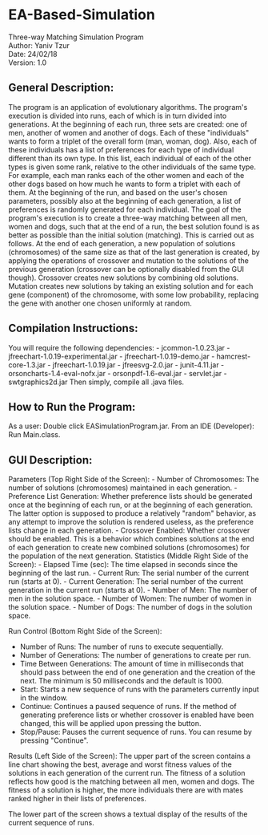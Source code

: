 # EA-Based-Simulation
Three-way Matching Simulation Program\
Author: Yaniv Tzur\
Date: 24/02/18\
Version: 1.0

## General Description:

The program is an application of evolutionary algorithms. The program's execution is divided into
runs, each of which is in turn divided into generations.
At the beginning of each run, three sets are created: one of men, another of women and another of dogs.
Each of these "individuals" wants to form a triplet of the overall form (man, woman, dog). 
Also, each of these individuals has a list of preferences for each type of individual different than its own
type. In this list, each individual of each of the other types is given some rank, relative to the
other individuals of the same type. For example, each man ranks each of the other women and each of
the other dogs based on how much he wants to form a triplet with each of them.
At the beginning of the run, and based on the user's chosen parameters, possibly also at the beginning
of each generation, a list of preferences is randomly generated for each individual.
The goal of the program's execution is to create a three-way matching between all men, women and
dogs, such that at the end of a run, the best solution found is as better as possible than the initial
solution (matching).
This is carried out as follows. At the end of each generation, a new population of solutions
(chromosomes) of the same size as that of the last generation is created, by applying the operations
of crossover and mutation to the solutions of the previous generation (crossover can be optionally
disabled from the GUI though). Crossover creates new solutions by combining old solutions. Mutation
creates new solutions by taking an existing solution and for each gene (component) of the chromosome,
with some low probability, replacing the gene with another one chosen uniformly at random.

## Compilation Instructions:
        
You will require the following dependencies:
	- jcommon-1.0.23.jar
	- jfreechart-1.0.19-experimental.jar
	- jfreechart-1.0.19-demo.jar
	- hamcrest-core-1.3.jar
	- jfreechart-1.0.19.jar
	- jfreesvg-2.0.jar
	- junit-4.11.jar
	- orsoncharts-1.4-eval-nofx.jar
	- orsonpdf-1.6-eval.jar
	- servlet.jar
	- swtgraphics2d.jar
Then simply, compile all .java files. 

## How to Run the Program:	
As a user:
	Double click EASimulationProgram.jar.
From an IDE (Developer):
	Run Main.class.

## GUI Description:
Parameters (Top Right Side of the Screen):
	- Number of Chromosomes: The number of solutions (chromosomes) maintained in each generation.
	- Preference List Generation: Whether preference lists should be generated once at the
			      beginning of each run, or at the beginning of each generation.
								  The latter option is supposed to produce a relatively "random"
								  behavior, as any attempt to improve the solution is rendered
								  useless, as the preference lists change in each generation.
	- Crossover Enabled:          Whether crossover should be enabled. This is a behavior
								  which combines solutions at the end of each generation
								  to create new combined solutions (chromosomes) for the
								  population of the next generation.
Statistics (Middle Right Side of the Screen):
	- Elapsed Time (sec): The time elapsed in seconds since the beginning of the last run.
	- Current Run: The serial number of the current run (starts at 0).
	- Current Generation: The serial number of the current generation in the current run (starts at
			      0).
	- Number of Men: The number of men in the solution space.
	- Number of Women: The number of women in the solution space.
    - Number of Dogs: The number of dogs in the solution space.

Run Control (Bottom Right Side of the Screen):
   - Number of Runs: The number of runs to execute sequentially.
   - Number of Generations: The number of generations to create per run.
   - Time Between Generations: The amount of time in milliseconds that should pass between
			       the end of one generation and the creation of the next.
			       The minimum is 50 milliseconds and the default is 1000.
   - Start: Starts a new sequence of runs with the parameters currently input in the window.
   - Continue: Continues a paused sequence of runs. If the method of generating preference lists
	       or whether crossover is enabled have been changed, this will be applied upon
	       pressing the button.
   - Stop/Pause: Pauses the current sequence of runs. You can resume by pressing "Continue".

Results (Left Side of the Screen):
The upper part of the screen contains a line chart showing the best, average and worst fitness
values of the solutions in each generation of the current run.
The fitness of a solution reflects how good is the matching between all men, women and dogs.
The fitness of a solution is higher, the more individuals there are with mates ranked higher
in their lists of preferences.

The lower part of the screen shows a textual display of the results of the current sequence of runs.
